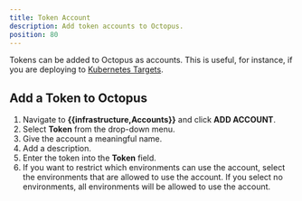 ```yaml
---
title: Token Account
description: Add token accounts to Octopus.
position: 80
---
```

Tokens can be added to Octopus as accounts. This is useful, for instance, if you are deploying to [Kubernetes Targets](/docs/infrastructure/deployment-targets/kubernetes-target/index.md).

## Add a Token to Octopus

1. Navigate to **{{infrastructure,Accounts}}** and click **ADD ACCOUNT**.
1. Select **Token** from the drop-down menu.
1. Give the account a meaningful name.
1. Add a description.
1. Enter the token into the **Token** field.
1. If you want to restrict which environments can use the account, select the environments that are allowed to use the account. If you select no environments, all environments will be allowed to use the account.
